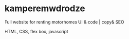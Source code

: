 # kamperemwdrodze
Full website for renting motorhomes
UI & code | copy& SEO

HTML, CSS, flex box, javascript
